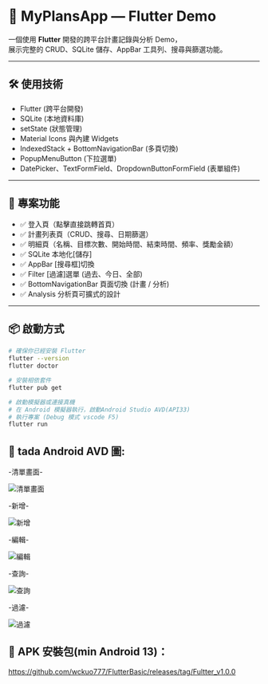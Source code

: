 # 📌 MyPlansApp — Flutter Demo

一個使用 **Flutter** 開發的跨平台計畫記錄與分析 Demo，  
展示完整的 CRUD、SQLite 儲存、AppBar 工具列、搜尋與篩選功能。

---

## 🛠 使用技術

- Flutter (跨平台開發)
- SQLite (本地資料庫)
- setState (狀態管理)
- Material Icons 與內建 Widgets
- IndexedStack + BottomNavigationBar (多頁切換)
- PopupMenuButton (下拉選單)
- DatePicker、TextFormField、DropdownButtonFormField (表單組件)

---

## 🚀 專案功能

- ✅ 登入頁（點擊直接跳轉首頁）
- ✅ 計畫列表頁（CRUD、搜尋、日期篩選）
- ✅ 明細頁（名稱、目標次數、開始時間、結束時間、頻率、獎勵金額）
- ✅ SQLite 本地化[儲存]
- ✅ AppBar [搜尋框]切換
- ✅ Filter [過濾]選單 (過去、今日、全部)
- ✅ BottomNavigationBar 頁面切換 (計畫 / 分析)
- ✅ Analysis 分析頁可擴式的設計

---

## 📦 啟動方式

```bash
# 確保你已經安裝 Flutter
flutter --version
flutter doctor

# 安裝相依套件
flutter pub get

# 啟動模擬器或連接真機
# 在 Android 模擬器執行，啟動Android Studio AVD(API33)
# 執行專案 (Debug 模式 vscode F5)
flutter run
```
## 🎉 tada Android AVD 圖: 
-清單畫面-

![清單畫面](readme_chart/view_list.jpg)

-新增-

![新增](readme_chart/add_plan.jpg)

-編輯-

![編輯](readme_chart/edit_plan.jpg)

-查詢-

![查詢](readme_chart/search_list.jpg)

-過濾-

![過濾](readme_chart/filter_list.jpg)

## 📱 APK 安裝包(min Android 13)：
https://github.com/wckuo777/FlutterBasic/releases/tag/Fultter_v1.0.0

